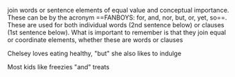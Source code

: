 join words or sentence elements of equal value and conceptual importance. These can be by the acronym ==FANBOYS: for, and, nor, but, or, yet, so==. These are used for both individual words (2nd sentence below) or clauses (1st sentence below). What is important to remember is that they join equal or coordinate elements, whether these are words or clauses

Chelsey loves eating healthy, "but" she also likes to indulge

Most kids like freezies "and" treats